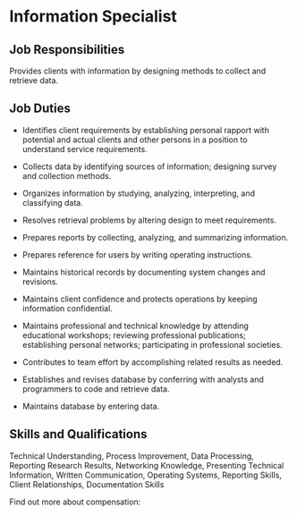 # Information Specialist

## Job Responsibilities

Provides clients with information by designing methods to collect and retrieve data.

## Job Duties

* Identifies client requirements by establishing personal rapport with potential and actual clients and other persons in a position to understand service requirements.

* Collects data by identifying sources of information; designing survey and collection methods.

* Organizes information by studying, analyzing, interpreting, and classifying data.

* Resolves retrieval problems by altering design to meet requirements.

* Prepares reports by collecting, analyzing, and summarizing information.

* Prepares reference for users by writing operating instructions.

* Maintains historical records by documenting system changes and revisions.

* Maintains client confidence and protects operations by keeping information confidential.

* Maintains professional and technical knowledge by attending educational workshops; reviewing professional publications; establishing personal networks; participating in professional societies.

* Contributes to team effort by accomplishing related results as needed.

* Establishes and revises database by conferring with analysts and programmers to code and retrieve data.

* Maintains database by entering data.

## Skills and Qualifications

Technical Understanding, Process Improvement, Data Processing, Reporting Research Results, Networking Knowledge, Presenting Technical Information, Written Communication, Operating Systems, Reporting Skills, Client Relationships, Documentation Skills

Find out more about  compensation:
